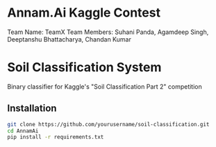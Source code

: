 # Annam.Ai Kaggle Contest
Team Name: TeamX
Team Members: Suhani Panda, Agamdeep Singh, Deeptanshu Bhattacharya, Chandan Kumar
# Soil Classification System

Binary classifier for Kaggle's "Soil Classification Part 2" competition

## Installation
```bash
git clone https://github.com/yourusername/soil-classification.git
cd AnnamAi
pip install -r requirements.txt
